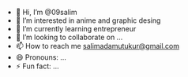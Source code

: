 - 👋 Hi, I’m @09salim
- 👀 I’m interested in anime and graphic desing 
- 🌱 I’m currently learning entrepreneur
- 💞️ I’m looking to collaborate on ...
- 📫 How to reach me salimadamutukur@gmail.com
- 😄 Pronouns: ...
- ⚡ Fun fact: ...

<!---
09salim/09salim is a ✨ special ✨ repository because its `README.md` (this file) appears on your GitHub profile.
You can click the Preview link to take a look at your changes.
--->
